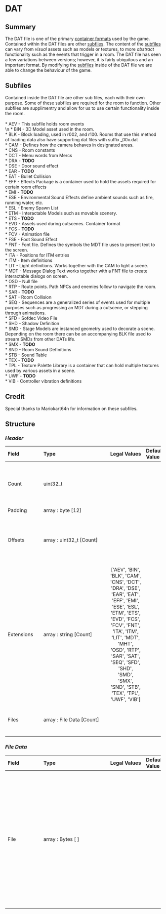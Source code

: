 # DAT

## Summary
 The DAT file is one of the primary [container formats](https://en.wikipedia.org/wiki/Container_format_(computing)) used by the game. Contained within the DAT files are other [subfiles](#subfiles). The content of the [subfiles](#subfiles) can vary from *visual* assets such as models or textures, to more *abstract* functionality such as the events that trigger in a room. The DAT file has seen a few variations between versions; however, it is fairly ubiquitous and an important format. By modifying the [subfiles](#subfiles) inside of the DAT file we are able to change the behaviour of the game.
## Subfiles
Contained inside the DAT file are other sub files, each with their own purpose. Some of these subfiles are required for the room to function. Other subfiles are supplimentry and allow for us to use certain functionality inside the room. <br><br> * AEV - This subfile holds room events<br>\n * BIN - 3D Model asset used in the room.<br> * BLK - Block loading, used in r002, and r100. Rooms that use this method of loading data also have supporting dat files with suffix _00x.dat<br> * CAM - Defines how the camera behaves in designated areas.<br> * CNS - Room constants<br> * DCT - Menu words from Mercs<br> * DRA - **TODO**<br> * DSE - Door sound effect<br> * EAR - **TODO**<br> * EAT - Bullet Collision<br> * EFF - Effects Package is a container used to hold the assets required for certain room effects<br> * EMI - **TODO**<br> * ESE - Environmental Sound Effects define ambient sounds such as fire, running water, etc.<br> * ESL - Enemy Spawn List<br> * ETM - Interactable Models such as movable scenery.<br> * ETS - **TODO**<br> * EVD - Assets used during cutscenes. Container format<br> * FCS - **TODO**<br> * FCV - Animation file<br> * FSE - Foot Sound Effect<br> * FNT - Font file. Defines the symbols the MDT file uses to present text to the screen.<br> * ITA - Positions for ITM entries<br> * ITM - Item definitions<br> * LIT - Light definitions. Works together with the CAM to light a scene.<br> * MDT - Message Dialog Text works together with a FNT file to create interactable dialogs on screen.<br> * OSD - Null file<br> * RTP - Route points. Path NPCs and enemies follow to navigate the room.<br> * SAR - **TODO**<br> * SAT - Room Collision<br> * SEQ - Sequences are a generalized series of events used for multiple purposes such as progressing an MDT during a cutscene, or stepping through animations.<br> * SFD - Sofdec Video File<br> * SHD - Shadow Definition<br> * SMD - Stage Models are instanced geometry used to decorate a scene. Depending on the room there can be an accompanying BLK file used to stream SMDs from other DATs life.<br> * SMX - **TODO**<br> * SND - Room Sound Definitions<br> * STB - Sound Table<br> * TEX - **TODO**<br> * TPL - Texture Palette Library is a container that can hold multiple textures used by various assets in a scene. <br> * UWF - **TODO**<br> * VIB - Controller vibration definitions<br>
## Credit
Special thanks to Mariokart64n for information on these subfiles.
## Structure
### *Header*


| <span style="display: inline-block; width:100px">Field</span> | <span style="display: inline-block; width:200px">Type</span> | <span style="display: inline-block; width:100px">Legal Values</span> | <span style="display: inline-block; width:100px">Default Value</span> | Comment |
| :- | :- | :-: | :- | :- |
| <span id='count'>Count</span> | uint32_t   |  |  | The amount of subfiles contained within the DAT. |
| <span id='padding'>Padding</span> | array : byte [12] |  |  |  |
| <span id='offsets'>Offsets</span> | array : uint32_t [Count] |  |  | List of offsets pointing to the start of each chunk of data. |
| <span id='extensions'>Extensions</span> | array : string [Count] | ['AEV', 'BIN', 'BLK', 'CAM', 'CNS', 'DCT', 'DRA', 'DSE', 'EAR', 'EAT', 'EFF', 'EMI', 'ESE', 'ESL', 'ETM', 'ETS', 'EVD', 'FCS', 'FCV', 'FNT', 'ITA', 'ITM', 'LIT', 'MDT', 'MHT', 'OSD', 'RTP', 'SAR', 'SAT', 'SEQ', 'SFD', 'SHD', 'SMD', 'SMX', 'SND', 'STB', 'TEX', 'TPL', 'UWF', 'VIB'] |  | List of extension for the files. |
| <span id='files'>Files</span> | array : File Data [Count] |  |  | List of raw data for the contained files. |
### *File Data*


| <span style="display: inline-block; width:100px">Field</span> | <span style="display: inline-block; width:200px">Type</span> | <span style="display: inline-block; width:100px">Legal Values</span> | <span style="display: inline-block; width:100px">Default Value</span> | Comment |
| :- | :- | :-: | :- | :- |
| <span id='file'>File</span> | array : Bytes [ ] |  |  | The raw data for a subfile contained in the DAT. Size is calculated using the offsets. offset[i+1] - offset[i] will equal the size of the chunk. (or offset[i] through the end of file for the last chunk) |
